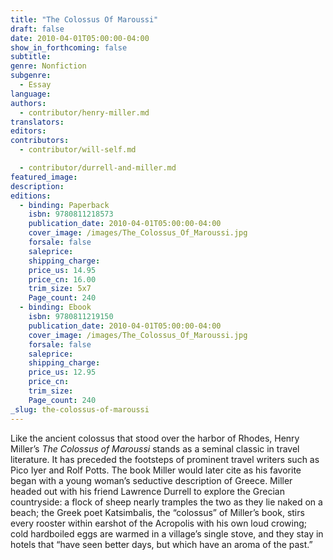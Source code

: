 ```yaml
---
title: "The Colossus Of Maroussi"
draft: false
date: 2010-04-01T05:00:00-04:00
show_in_forthcoming: false
subtitle:
genre: Nonfiction
subgenre:
  - Essay
language:
authors:
  - contributor/henry-miller.md
translators:
editors:
contributors:
  - contributor/will-self.md

  - contributor/durrell-and-miller.md
featured_image:
description:
editions:
  - binding: Paperback
    isbn: 9780811218573
    publication_date: 2010-04-01T05:00:00-04:00
    cover_image: /images/The_Colossus_Of_Maroussi.jpg
    forsale: false
    saleprice:
    shipping_charge:
    price_us: 14.95
    price_cn: 16.00
    trim_size: 5x7
    Page_count: 240
  - binding: Ebook
    isbn: 9780811219150
    publication_date: 2010-04-01T05:00:00-04:00
    cover_image: /images/The_Colossus_Of_Maroussi.jpg
    forsale: false
    saleprice:
    shipping_charge:
    price_us: 12.95
    price_cn:
    trim_size:
    Page_count: 240
_slug: the-colossus-of-maroussi
---
```


Like the ancient colossus that stood over the harbor of Rhodes, Henry Miller’s _The Colossus of Maroussi_ stands as a seminal classic in travel literature. It has preceded the footsteps of prominent travel writers such as Pico Iyer and Rolf Potts. The book Miller would later cite as his favorite began with a young woman’s seductive description of Greece. Miller headed out with his friend Lawrence Durrell to explore the Grecian countryside: a flock of sheep nearly tramples the two as they lie naked on a beach; the Greek poet Katsimbalis, the “colossus” of Miller’s book, stirs every rooster within earshot of the Acropolis with his own loud crowing; cold hardboiled eggs are warmed in a village’s single stove, and they stay in hotels that “have seen better days, but which have an aroma of the past.”

